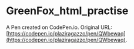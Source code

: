 # GreenFox_html_practise

A Pen created on CodePen.io. Original URL: [https://codepen.io/plaziragazzo/pen/QWbewaq](https://codepen.io/plaziragazzo/pen/QWbewaq).


